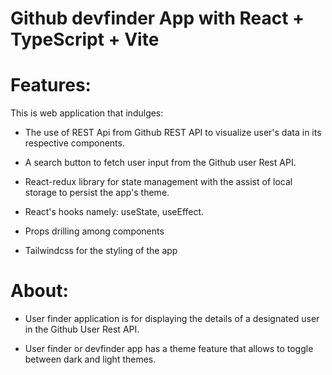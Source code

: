 
# Github devfinder App with React + TypeScript + Vite

# Features:
This is web application that indulges:

* The use of REST Api from  Github REST API to visualize user's data in its respective components.

* A search button to fetch user input from the Github user Rest API.

* React-redux library for state management with the assist of local storage to persist the app's theme.

* React's hooks namely: useState, useEffect.

* Props drilling among components

* Tailwindcss for the styling of the app

# About:
* User finder application is for displaying the details of a designated user in the Github User Rest API.

* User finder or devfinder app has a theme feature that allows to toggle between  dark and light themes.


